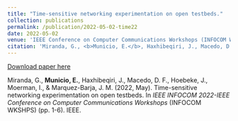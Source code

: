 ```yaml
---
title: "Time-sensitive networking experimentation on open testbeds."
collection: publications
permalink: /publication/2022-05-02-time22
date: 2022-05-02
venue: 'IEEE Conference on Computer Communications Workshops (INFOCOM WKSHPS)'
citation: 'Miranda, G., <b>Municio, E.</b>, Haxhibeqiri, J., Macedo, D. F., Hoebeke, J., Moerman, I., & Marquez-Barja, J. M. (2022, May). Time-sensitive networking experimentation on open testbeds. In <i>  IEEE INFOCOM 2022-IEEE Conference on Computer Communications Workshops</i> (INFOCOM WKSHPS) (pp. 1-6). IEEE.'
---
```


[Download paper here](https://biblio.ugent.be/publication/8757104/file/8757106.pdf)

Miranda, G., <b>Municio, E.</b>, Haxhibeqiri, J., Macedo, D. F., Hoebeke, J., Moerman, I., & Marquez-Barja, J. M. (2022, May). Time-sensitive networking experimentation on open testbeds. In <i>  IEEE INFOCOM 2022-IEEE Conference on Computer Communications Workshops</i> (INFOCOM WKSHPS) (pp. 1-6). IEEE.